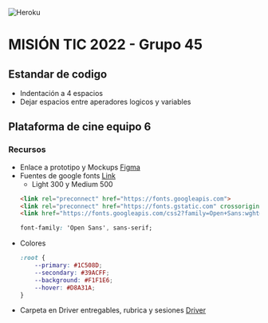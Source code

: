 ![Heroku](https://pyheroku-badge.herokuapp.com/?app=plataforma-cine)

# MISIÓN TIC 2022 - Grupo 45

## Estandar de codigo 

 - Indentación a 4 espacios
 - Dejar espacios entre aperadores logicos y variables 

## Plataforma de cine equipo 6

### Recursos

 - Enlace a prototipo y Mockups [Figma](https://www.figma.com/file/xLzh9cQCBPIWs1Fg90idpW/Plataforma-de-Cinema?node-id=0%3A1)
 - Fuentes de google fonts [Link](https://fonts.google.com/specimen/Open+Sans?query=Open+S)
    -  Light 300 y Medium 500 
    ```HTML
    <link rel="preconnect" href="https://fonts.googleapis.com">
    <link rel="preconnect" href="https://fonts.gstatic.com" crossorigin>
    <link href="https://fonts.googleapis.com/css2?family=Open+Sans:wght@300;500&display=swap" rel="stylesheet">
    ```
    ```CSS
    font-family: 'Open Sans', sans-serif;
    ```
 - Colores 
    ```CSS
    :root {
        --primary: #1C508D;
        --secondary: #39ACFF;
        --background: #F1F1E6;
        --hover: #D8A31A;
    }    
    ```
 - Carpeta en Driver entregables, rubrica y sesiones [Driver](https://drive.google.com/drive/folders/1QUIfvecqKZWQcVSQzuGMWpGb0N5EyqKD)    

